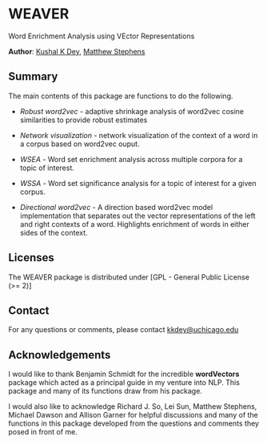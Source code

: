 # WEAVER

Word Enrichment Analysis using VEctor Representations

**Author**:  [Kushal K Dey](http://kkdey.github.io/), [Matthew Stephens](http://stephenslab.uchicago.edu/)

## Summary

The main contents of this package are functions to do the following. 

- *Robust word2vec*  - adaptive shrinkage analysis of word2vec cosine similarities 
                       to provide robust estimates 

- *Network visualization* - network visualization of the context of a word in a corpus 
                            based on word2vec ouput.
                            
- *WSEA* - Word set enrichment analysis across multiple corpora for a topic of interest.

- *WSSA* - Word set significance analysis for a topic of interest for a given corpus.

- *Directional word2vec* - A direction based word2vec model implementation that separates out 
                           the vector representations of the left and right contexts of a word.                                 Highlights enrichment of words in either sides of the context.
             
## Licenses

The WEAVER package is distributed under [GPL - General Public License (>= 2)]

## Contact

For any questions or comments, please contact [kkdey@uchicago.edu](kkdey@uchicago.edu)

## Acknowledgements

I would like to thank Benjamin Schmidt for the incredible **wordVectors** package which
acted as a principal guide in my venture into NLP. This package and many of its functions draw from his package.

I would also like to acknowledge Richard J. So, Lei Sun, Matthew Stephens, Michael Dawson and Allison Garner for helpful discussions and many of the functions in this package developed from the questions and comments they posed in front of me.


